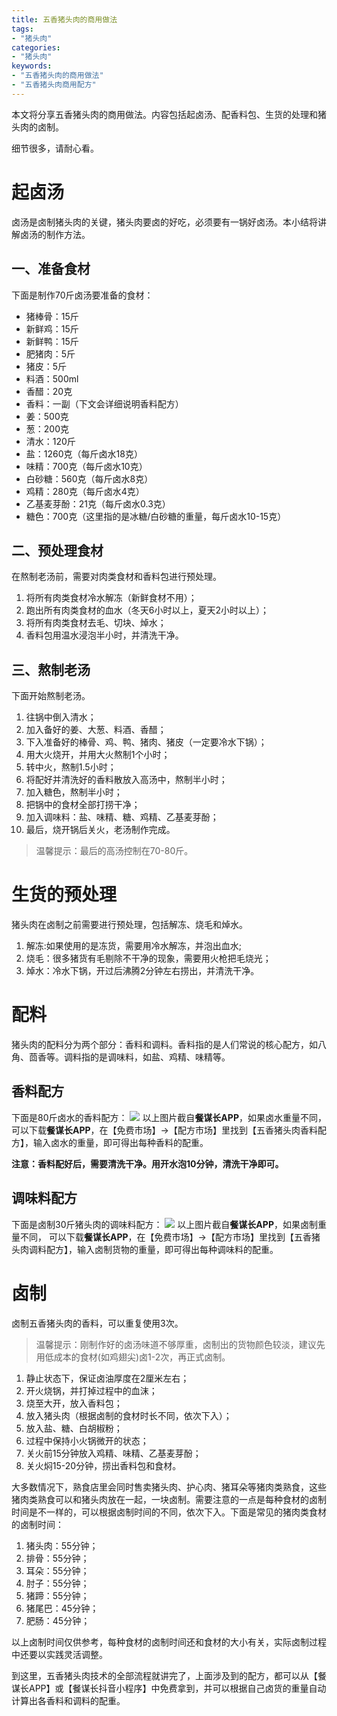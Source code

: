 ```yaml
---
title: 五香猪头肉的商用做法
tags:
- "猪头肉"
categories:
- "猪头肉"
keywords:
- "五香猪头肉的商用做法"
- "五香猪头肉商用配方"
---
```


本文将分享五香猪头肉的商用做法。内容包括起卤汤、配香料包、生货的处理和猪头肉的卤制。

细节很多，请耐心看。
# 起卤汤
卤汤是卤制猪头肉的关键，猪头肉要卤的好吃，必须要有一锅好卤汤。本小结将讲解卤汤的制作方法。
## 一、准备食材
下面是制作70斤卤汤要准备的食材：
- 猪棒骨：15斤
- 新鲜鸡：15斤
- 新鲜鸭：15斤
- 肥猪肉：5斤
- 猪皮：5斤
- 料酒：500ml
- 香醋：20克
- 香料：一副（下文会详细说明香料配方）
- 姜：500克
- 葱：200克
- 清水：120斤
- 盐：1260克（每斤卤水18克）
- 味精：700克（每斤卤水10克）
- 白砂糖：560克（每斤卤水8克）
- 鸡精：280克（每斤卤水4克）
- 乙基麦芽酚：21克（每斤卤水0.3克）
- 糖色：700克（这里指的是冰糖/白砂糖的重量，每斤卤水10-15克）


## 二、预处理食材
在熬制老汤前，需要对肉类食材和香料包进行预处理。
1. 将所有肉类食材冷水解冻（新鲜食材不用）；
2. 跑出所有肉类食材的血水（冬天6小时以上，夏天2小时以上）；
3. 将所有肉类食材去毛、切块、焯水；
4. 香料包用温水浸泡半小时，并清洗干净。

## 三、熬制老汤
下面开始熬制老汤。
1. 往锅中倒入清水；
2. 加入备好的姜、大葱、料酒、香醋；
3. 下入准备好的棒骨、鸡、鸭、猪肉、猪皮（一定要冷水下锅）；
4. 用大火烧开，并用大火熬制1个小时；
5. 转中火，熬制1.5小时；
6. 将配好并清洗好的香料散放入高汤中，熬制半小时；
7. 加入糖色，熬制半小时；
8. 把锅中的食材全部打捞干净；
9. 加入调味料：盐、味精、糖、鸡精、乙基麦芽酚；
10. 最后，烧开锅后关火，老汤制作完成。
> 温馨提示：最后的高汤控制在70-80斤。


# 生货的预处理
猪头肉在卤制之前需要进行预处理，包括解冻、烧毛和焯水。
1. 解冻:如果使用的是冻货，需要用冷水解冻，并泡出血水;
2. 烧毛：很多猪货有毛剔除不干净的现象，需要用火枪把毛烧光；
3. 焯水：冷水下锅，开过后沸腾2分钟左右捞出，并清洗干净。

# 配料
猪头肉的配料分为两个部分：香料和调料。香料指的是人们常说的核心配方，如八角、茴香等。调料指的是调味料，如盐、鸡精、味精等。

## 香料配方
下面是80斤卤水的香料配方：
![](../../gifs/五香猪头肉香料配方.gif)
以上图片截自**餐谋长APP**，如果卤水重量不同， 可以下载**餐谋长APP**，在【免费市场】->【配方市场】里找到【五香猪头肉香料配方】，输入卤水的重量，即可得出每种香料的配重。

**注意：香料配好后，需要清洗干净。用开水泡10分钟，清洗干净即可。**
## 调味料配方
下面是卤制30斤猪头肉的调味料配方：
![](../../gifs/五香猪头肉调料配方.gif)
以上图片截自**餐谋长APP**，如果卤制重量不同， 可以下载**餐谋长APP**，在【免费市场】->【配方市场】里找到【五香猪头肉调料配方】，输入卤制货物的重量，即可得出每种调味料的配重。

# 卤制
卤制五香猪头肉的香料，可以重复使用3次。
> 温馨提示：刚制作好的卤汤味道不够厚重，卤制出的货物颜色较淡，建议先用低成本的食材(如鸡翅尖)卤1-2次，再正式卤制。

1. 静止状态下，保证卤油厚度在2厘米左右；
2. 开火烧锅，并打掉过程中的血沫；
3. 烧至大开，放入香料包；
4. 放入猪头肉（根据卤制的食材时长不同，依次下入）；
5. 放入盐、糖、白胡椒粉；
6. 过程中保持小火锅微开的状态；
7. 关火前15分钟放入鸡精、味精、乙基麦芽酚；
8. 关火焖15-20分钟，捞出香料包和食材。

大多数情况下，熟食店里会同时售卖猪头肉、护心肉、猪耳朵等猪肉类熟食，这些猪肉类熟食可以和猪头肉放在一起，一块卤制。需要注意的一点是每种食材的卤制时间是不一样的，可以根据卤制时间的不同，依次下入。下面是常见的猪肉类食材的卤制时间：
1. 猪头肉：55分钟；
2. 排骨：55分钟；
3. 耳朵：55分钟；
4. 肘子：55分钟；
5. 猪蹄：55分钟；
6. 猪尾巴：45分钟；
7. 肥肠：45分钟；

以上卤制时间仅供参考，每种食材的卤制时间还和食材的大小有关，实际卤制过程中还要以实践灵活调整。

到这里，五香猪头肉技术的全部流程就讲完了，上面涉及到的配方，都可以从【餐谋长APP】或【餐谋长抖音小程序】中免费拿到，并可以根据自己卤货的重量自动计算出各香料和调料的配重。

